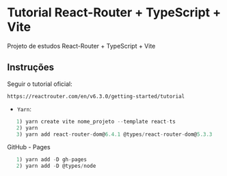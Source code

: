 # Tutorial React-Router + TypeScript + Vite

Projeto de estudos React-Router + TypeScript + Vite

## Instruções

Seguir o tutorial oficial:

`https://reactrouter.com/en/v6.3.0/getting-started/tutorial`

- `Yarn`:

```ts
   1) yarn create vite nome_projeto --template react-ts
   2) yarn
   3) yarn add react-router-dom@6.4.1 @types/react-router-dom@5.3.3

```

GitHub - Pages

```ts
   1) yarn add -D gh-pages
   2) yarn add -D @types/node

```
 